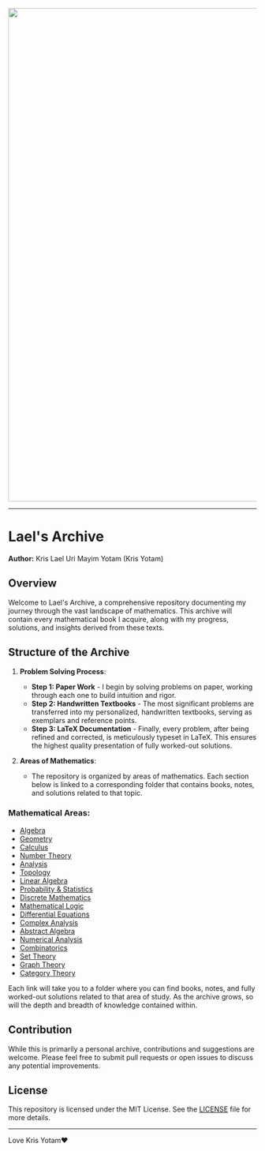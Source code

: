 <img src="https://github.com/user-attachments/assets/9f9bafb3-d898-418d-b0c6-1c7e6a3755b7" width="1000" />

---

# Lael's Archive

**Author:** Kris Lael Uri Mayim Yotam (Kris Yotam)

## Overview

Welcome to Lael's Archive, a comprehensive repository documenting my journey through the vast landscape of mathematics. This archive will contain every mathematical book I acquire, along with my progress, solutions, and insights derived from these texts.

## Structure of the Archive

1. **Problem Solving Process**:
    - **Step 1: Paper Work** - I begin by solving problems on paper, working through each one to build intuition and rigor.
    - **Step 2: Handwritten Textbooks** - The most significant problems are transferred into my personalized, handwritten textbooks, serving as exemplars and reference points.
    - **Step 3: LaTeX Documentation** - Finally, every problem, after being refined and corrected, is meticulously typeset in LaTeX. This ensures the highest quality presentation of fully worked-out solutions.

2. **Areas of Mathematics**:
    - The repository is organized by areas of mathematics. Each section below is linked to a corresponding folder that contains books, notes, and solutions related to that topic.
  
### Mathematical Areas:

- [Algebra](./Algebra)
- [Geometry](./Geometry)
- [Calculus](./Calculus)
- [Number Theory](./Number-Theory)
- [Analysis](./Analysis)
- [Topology](./Topology)
- [Linear Algebra](./Linear-Algebra)
- [Probability & Statistics](./Probability-Statistics)
- [Discrete Mathematics](./Discrete-Mathematics)
- [Mathematical Logic](./Mathematical-Logic)
- [Differential Equations](./Differential-Equations)
- [Complex Analysis](./Complex-Analysis)
- [Abstract Algebra](./Abstract-Algebra)
- [Numerical Analysis](./Numerical-Analysis)
- [Combinatorics](./Combinatorics)
- [Set Theory](./Set-Theory)
- [Graph Theory](./Graph-Theory)
- [Category Theory](./Category-Theory)

Each link will take you to a folder where you can find books, notes, and fully worked-out solutions related to that area of study. As the archive grows, so will the depth and breadth of knowledge contained within.

## Contribution

While this is primarily a personal archive, contributions and suggestions are welcome. Please feel free to submit pull requests or open issues to discuss any potential improvements.

## License

This repository is licensed under the MIT License. See the [LICENSE](./LICENSE) file for more details.

---

Love Kris Yotam❤️ 
